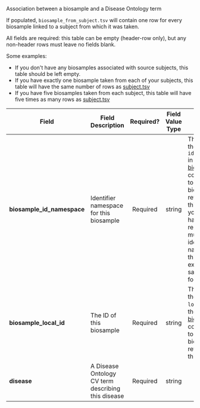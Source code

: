 Association between a biosample and a Disease Ontology term

If populated, `biosample_from_subject.tsv` will contain one row for every biosample linked to a subject from which it was taken.

All fields are required: this table can be empty (header-row only), but any non-header rows must leave no fields blank.

Some examples:   
- If you don't have any biosamples associated with source subjects, this table should be left empty.
- If you have exactly one biosample taken from each of your subjects, this table will have the same number of rows as [subject.tsv](./TableInfo:-subject.tsv)
- If you have five biosamples taken from each subject, this table will have five times as many rows as [subject.tsv](./TableInfo:-subject.tsv)


Field | Field Description | Required? | Field Value Type | Extra Info 
------|-------------------|:-----------:|:-------------:|------------
**biosample_id_namespace** | Identifier namespace for this biosample  | Required | string | This will be the value of `id_namespace` in the row in [biosample.tsv](./TableInfo:-biosample.tsv) corresponding to the biosample referenced in this row. If your program has not registered multiple CFDE identifier namnespaces, this will be exactly the same value for all rows.
**biosample_local_id** | The ID of this biosample | Required | string | This will be the value of `local_id` in the row in [biosample.tsv](./TableInfo:-biosample.tsv) corresponding to the biosample referenced in this row.
**disease** | A Disease Ontology CV term describing this disease | Required | string | 